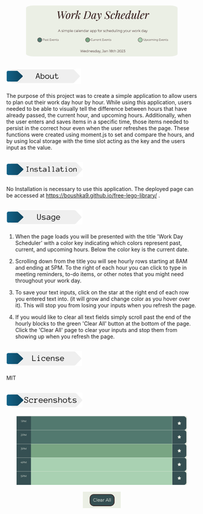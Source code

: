 <p align="center">
    <img src="./Assets/imgs/title.png" alt="Schedule Header" width=400px style="border-radius:5%">
</p>

## <img src="./Assets/imgs/about.png" alt="About Header" height="40px">

The purpose of this project was to create a simple application to allow users to plan out their work day hour by hour. While using this application, users needed to be able to visually tell the difference between hours that have already passed, the current hour, and upcoming hours. Additionally, when the user enters and saves items in a specific time, those items needed to persist in the correct hour even when the user refreshes the page. These functions were created using moment.js to set and compare the hours, and by using local storage with the time slot acting as the key and the users input as the value.

## <img src="./Assets/imgs/installation.png" alt="Installation Header" height="40px">

No Installation is necessary to use this application. The deployed page can be accessed at https://boushka9.github.io/free-lego-library/ .


## <img src="./Assets/imgs/usage.png" alt="Usage Header" height="40px">

1. When the page loads you will be presented with the title 'Work Day Scheduler' with a color key indicating which colors represent past, current, and upcoming hours. Below the color key is the current date.

2. Scrolling down from the title you will see hourly rows starting at 8AM and ending at 5PM. To the right of each hour you can click to type in meeting reminders, to-do items, or other notes that you might need throughout your work day. 

3. To save your text inputs, click on the star at the right end of each row you entered text into. (it will grow and change color as you hover over it). This will stop you from losing your inputs when you refresh the page.

4. If you would like to clear all text fields simply scroll past the end of the hourly blocks to the green 'Clear All' button at the bottom of the page. Click the 'Clear All' page to clear your inputs and stop them from showing up when you refresh the page. 


## <img src="./Assets/imgs/license.png" alt="license Header" height="40px">

MIT

## <img src="./Assets/imgs/screenshots.png" alt="screenshots Header" height="40px">

<p align="center">
    <img src="./Assets/imgs/hourly.png" alt="Time slots" width=450px style="margin: 0 0 15px 0">
    <br>
    <img src="./Assets/imgs/clear.png" alt="Clear all button" width=100px style="margin: 0 0 15px 0">
</p>